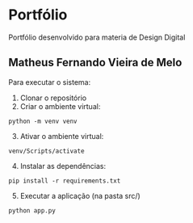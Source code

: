 # Portfólio
Portfólio desenvolvido para materia de Design Digital

## Matheus Fernando Vieira de Melo

Para executar o sistema:

1. Clonar o repositório
2. Criar o ambiente virtual:
```console
python -m venv venv
```
3. Ativar o ambiente virtual:
```console
venv/Scripts/activate
```
4. Instalar as dependências:
```console
pip install -r requirements.txt
```
5. Executar a aplicação (na pasta src/)
```console
python app.py
```